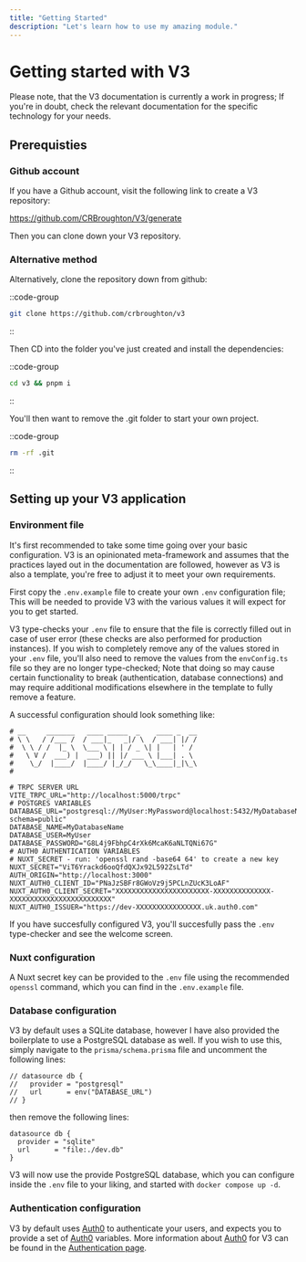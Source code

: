 ```yaml
---
title: "Getting Started"
description: "Let's learn how to use my amazing module."
---
```


# Getting started with V3

Please note, that the V3 documentation is currently a work in progress;
If you're in doubt, check the relevant documentation for the specific technology
for your needs.

## Prerequisties

### Github account

If you have a Github account, visit the following link to create a V3 repository:

https://github.com/CRBroughton/V3/generate

Then you can clone down your V3 repository.

### Alternative method

Alternatively, clone the repository down from github:

::code-group
  ```bash [git]
  git clone https://github.com/crbroughton/v3
  ```
::

Then CD into the folder you've just created and install the dependencies:

::code-group
  ```bash [pnpm]
  cd v3 && pnpm i
  ```
::

You'll then want to remove the .git folder to start your own project.

::code-group
  ```bash [pnpm]
  rm -rf .git
  ```
::

## Setting up your V3 application

### Environment file

It's first recommended to take some time going over your basic configuration.
V3 is an opinionated meta-framework and assumes that the practices layed out
in the documentation are followed, however as V3 is also a template, you're
free to adjust it to meet your own requirements.

First copy the `.env.example` file to create your own `.env` configuration file;
This will be needed to provide V3 with the various values it will expect for
you to get started.

V3 type-checks your `.env` file to ensure that the file is correctly filled out
in case of user error (these checks are also performed for production instances).
If you wish to completely remove any of the values stored in your `.env` file,
you'll also need to remove the values from the `envConfig.ts` file so they are
no longer type-checked; Note that doing so may cause certain functionality to break
(authentication, database connections) and may require additional modifications
elsewhere in the template to fully remove a feature.

A successful configuration should look something like:

```
# __     _______   ____ _____  _    ____ _  __
# \ \   / /___ /  / ___|_   _|/ \  / ___| |/ /
#  \ \ / /  |_ \  \___ \ | | / _ \| |   | ' / 
#   \ V /  ___) |  ___) || |/ ___ \ |___| . \ 
#    \_/  |____/  |____/ |_/_/   \_\____|_|\_\
#

# TRPC SERVER URL
VITE_TRPC_URL="http://localhost:5000/trpc"
# POSTGRES VARIABLES
DATABASE_URL="postgresql://MyUser:MyPassword@localhost:5432/MyDatabaseName?schema=public"
DATABASE_NAME=MyDatabaseName
DATABASE_USER=MyUser
DATABASE_PASSWORD="G8L4j9FbhpC4rXk6McaK6aNLTQNi67G"
# AUTH0 AUTHENTICATION VARIABLES
# NUXT_SECRET - run: 'openssl rand -base64 64' to create a new key
NUXT_SECRET="ViT6Yrackd6ooQfdQXJx92L592ZsLTd"
AUTH_ORIGIN="http://localhost:3000"
NUXT_AUTH0_CLIENT_ID="PNaJzSBFr8GWoVz9j5PCLnZUcK3LoAF"
NUXT_AUTH0_CLIENT_SECRET="XXXXXXXXXXXXXXXXXXXXXXX-XXXXXXXXXXXXXX-XXXXXXXXXXXXXXXXXXXXXXXXX"
NUXT_AUTH0_ISSUER="https://dev-XXXXXXXXXXXXXXXX.uk.auth0.com"
```

If you have succesfully configured V3, you'll succesfully pass the `.env` type-checker
and see the welcome screen.

### Nuxt configuration

A Nuxt secret key can be provided to the `.env` file using the recommended `openssl`
command, which you can find in the `.env.example` file.

### Database configuration

V3 by default uses a SQLite database, however I have also provided the boilerplate
to use a PostgreSQL database as well. If you wish to use this, simply navigate to the
`prisma/schema.prisma` file and uncomment the following lines:

```
// datasource db {
//   provider = "postgresql"
//   url      = env("DATABASE_URL")
// }
```

then remove the following lines:

```
datasource db {
  provider = "sqlite"
  url      = "file:./dev.db"
}
```

V3 will now use the provide PostgreSQL database, which you can configure inside
the `.env` file to your liking, and started with `docker compose up -d`.

### Authentication configuration

V3 by default uses [Auth0]((https://auth0.com)) to authenticate your users,
and expects you to provide a set of [Auth0]((https://auth0.com)) variables.
More information about [Auth0]((https://auth0.com)) for V3 can be found in
the [Authentication page](./Modules/Backend/Authentication.md).  